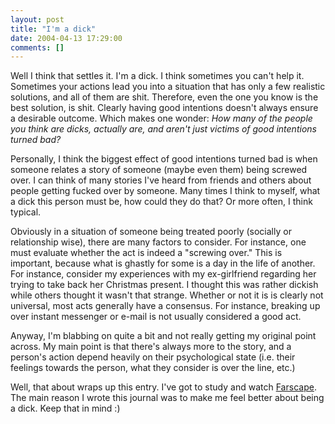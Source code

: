 ```yaml
---
layout: post
title: "I'm a dick"
date: 2004-04-13 17:29:00
comments: []
---
```


Well I think that settles it. I'm a dick. I think sometimes you can't help it. Sometimes your actions lead you into a situation that has only a few realistic solutions, and all of them are shit. Therefore, even the one you know is the best solution, is shit. Clearly having good intentions doesn't always ensure a desirable outcome. Which makes one wonder: <i>How many of the people you think are dicks, actually are, and aren't just victims of good intentions turned bad?</i>

<!--more-->

Personally, I think the biggest effect of good intentions turned bad is when someone relates a story of someone (maybe even them) being screwed over. I can think of many stories I've heard from friends and others about people getting fucked over by someone. Many times I think to myself, what a dick this person must be, how could they do that? Or more often, I think typical.

Obviously in a situation of someone being treated poorly (socially or relationship wise), there are many factors to consider. For instance, one must evaluate whether the act is indeed a "screwing over." This is important, because what is ghastly for some is a day in the life of another. For instance, consider my experiences with my ex-girlfriend regarding her trying to take back her Christmas present. I thought this was rather dickish while others thought it wasn't that strange. Whether or not it is is clearly not universal, most acts generally have a consensus. For instance, breaking up over instant messenger or e-mail is not usually considered a good act.

Anyway, I'm blabbing on quite a bit and not really getting my original point across. My main point is that there's always more to the story, and a person's action depend heavily on their psychological state (i.e. their feelings towards the person, what they consider is over the line, etc.)

Well, that about wraps up this entry. I've got to study and watch <a href="http://www.scifi.com/farscape/">Farscape</a>. The main reason I wrote this journal was to make me feel better about being a dick. Keep that in mind :)
